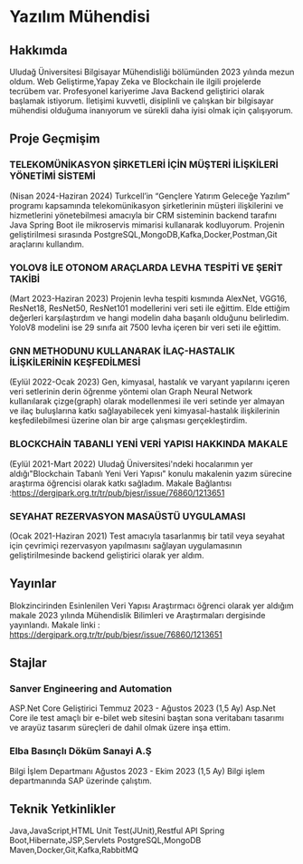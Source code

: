 # Yazılım Mühendisi
## Hakkımda
Uludağ Üniversitesi Bilgisayar Mühendisliği bölümünden 2023 yılında mezun oldum. Web 
Geliştirme,Yapay Zeka ve Blockchain  ile ilgili projelerde tecrübem var. Profesyonel kariyerime
Java Backend geliştirici olarak başlamak istiyorum. İletişimi kuvvetli, disiplinli ve çalışkan bir
bilgisayar mühendisi olduğuma inanıyorum ve sürekli daha iyisi olmak için çalışıyorum.
## Proje Geçmişim
 ### TELEKOMÜNİKASYON ŞİRKETLERİ İÇİN MÜŞTERİ İLİŞKİLERİ YÖNETİMİ SİSTEMİ
   (Nisan 2024-Haziran 2024) 
   Turkcell’in “Gençlere Yatırım Geleceğe Yazılım” programı kapsamında
   telekomünikasyon şirketlerinin müşteri ilişkilerini ve hizmetlerini yönetebilmesi
   amacıyla bir CRM sisteminin backend tarafını  Java Spring Boot ile mikroservis
   mimarisi kullanarak kodluyorum. Projenin geliştirilmesi sırasında
   PostgreSQL,MongoDB,Kafka,Docker,Postman,Git araçlarını kullandım.
### YOLOV8 İLE OTONOM ARAÇLARDA LEVHA TESPİTİ VE ŞERİT TAKİBİ
  (Mart 2023-Haziran 2023) 
   Projenin levha tespiti kısmında AlexNet, VGG16, ResNet18, ResNet50, ResNet101
   modellerini veri seti ile eğittim. Elde ettiğim değerleri karşılaştırdım ve hangi modelin
   daha başarılı olduğunu belirledim. YoloV8 modelini ise 29 sınıfa ait 7500 levha içeren bir
   veri seti ile eğittim.
### GNN METHODUNU KULLANARAK İLAÇ-HASTALIK İLİŞKİLERİNİN KEŞFEDİLMESİ
  (Eylül 2022-Ocak 2023)
   Gen, kimyasal, hastalık ve varyant yapılarını içeren veri setlerinin derin öğrenme
   yöntemi olan Graph Neural Network kullanılarak çizge(graph) olarak modellenmesi ile
   veri setinde yer almayan ve ilaç buluşlarına katkı sağlayabilecek yeni kimyasal-hastalık
   ilişkilerinin keşfedilebilmesi üzerine olan bir arge çalışması gerçekleştirdim.
### BLOCKCHAİN TABANLI YENİ VERİ YAPISI HAKKINDA MAKALE
  (Eylül 2021-Mart 2022) 
   Uludağ Üniversitesi'ndeki hocalarımın yer aldığı"Blockchain Tabanlı Yeni Veri Yapısı"
   konulu makalenin yazım sürecine araştırma öğrencisi olarak katkı sağladım.
   Makale Bağlantısı :https://dergipark.org.tr/tr/pub/bjesr/issue/76860/1213651 
### SEYAHAT REZERVASYON MASAÜSTÜ UYGULAMASI
  (Ocak 2021-Haziran 2021) 
  Test amacıyla tasarlanmış bir tatil veya seyahat için çevrimiçi rezervasyon yapılmasını
   sağlayan uygulamasının geliştirilmesinde backend geliştirici olarak yer aldım.
## Yayınlar 
  Blokzincirinden Esinlenilen Veri Yapısı
   Araştırmacı öğrenci olarak yer aldığım makale 2023 yılında Mühendislik Bilimleri ve Araştırmaları dergisinde yayınlandı.
   Makale linki : https://dergipark.org.tr/tr/pub/bjesr/issue/76860/1213651
 
## Stajlar
### Sanver Engineering and Automation
 ASP.Net Core Geliştirici
 Temmuz 2023 - Ağustos 2023 (1,5 Ay)
 Asp.Net Core ile test amaçlı bir e-bilet web sitesini baştan
 sona veritabanı tasarımı ve arayüz tasarım süreçleri de dahil
 olmak üzere inşa ettim.
### Elba Basınçlı Döküm Sanayi A.Ş 
 Bilgi İşlem Departmanı
 Ağustos 2023 - Ekim 2023 (1,5 Ay)
 Bilgi işlem departmanında SAP üzerinde çalıştım.
## Teknik Yetkinlikler
 Java,JavaScript,HTML
 Unit Test(JUnit),Restful API
 Spring Boot,Hibernate,JSP,Servlets
 PostgreSQL,MongoDB
 Maven,Docker,Git,Kafka,RabbitMQ

